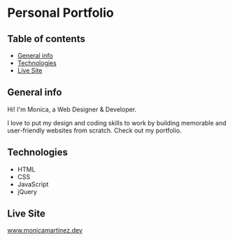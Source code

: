 # Personal Portfolio

## Table of contents
* [General info](#general-info)
* [Technologies](#technologies)
* [Live Site](#live-site)

## General info
Hi! I'm Monica, a Web Designer & Developer.

I love to put my design and coding skills to work by building memorable and user-friendly websites from scratch. Check out my portfolio.

## Technologies
* HTML
* CSS
* JavaScript
* jQuery

## Live Site
www.monicamartinez.dev
